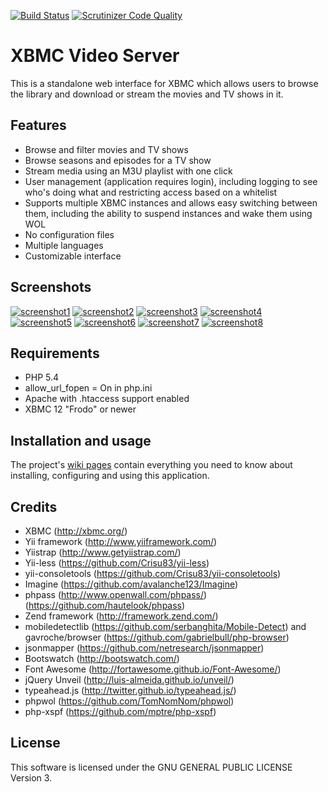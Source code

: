 [![Build Status](https://travis-ci.org/Jalle19/xbmc-video-server.svg?branch=master)](https://travis-ci.org/Jalle19/xbmc-video-server)
[![Scrutinizer Code Quality](https://scrutinizer-ci.com/g/Jalle19/xbmc-video-server/badges/quality-score.png?b=master)](https://scrutinizer-ci.com/g/Jalle19/xbmc-video-server/?branch=master)

XBMC Video Server
=================

This is a standalone web interface for XBMC which allows users to browse the library and download or stream the movies and TV shows in it.

Features
--------

* Browse and filter movies and TV shows
* Browse seasons and episodes for a TV show
* Stream media using an M3U playlist with one click
* User management (application requires login), including logging to see who's doing what and restricting access based on a whitelist
* Supports multiple XBMC instances and allows easy switching between them, including the ability to suspend instances and wake them using WOL
* No configuration files
* Multiple languages
* Customizable interface

Screenshots
-----------

[![screenshot1](http://8.t.imgbox.com/nBiLdhfD.jpg)](http://i.imgbox.com/nBiLdhfD.png) 
[![screenshot2](http://9.t.imgbox.com/5mvkZ94f.jpg)](http://i.imgbox.com/5mvkZ94f.png) 
[![screenshot3](http://1.t.imgbox.com/0WsVzmzT.jpg)](http://i.imgbox.com/0WsVzmzT.png) 
[![screenshot4](http://6.t.imgbox.com/XaIUObRu.jpg)](http://i.imgbox.com/XaIUObRu.png) 
[![screenshot5](http://4.t.imgbox.com/9dI7zzJk.jpg)](http://i.imgbox.com/9dI7zzJk.png) 
[![screenshot6](http://5.t.imgbox.com/H97dUCsL.jpg)](http://i.imgbox.com/H97dUCsL.png) 
[![screenshot7](http://8.t.imgbox.com/NyEP3MDa.jpg)](http://i.imgbox.com/NyEP3MDa.png) 
[![screenshot8](http://8.t.imgbox.com/yRTNvPbS.jpg)](http://i.imgbox.com/yRTNvPbS.png)

Requirements
------------

* PHP 5.4
* allow_url_fopen = On in php.ini
* Apache with .htaccess support enabled
* XBMC 12 "Frodo" or newer

Installation and usage
----------------------

The project's [wiki pages](https://github.com/Jalle19/xbmc-video-server/wiki) contain everything you need to know about installing, configuring and using this application.

Credits
-------

* XBMC (http://xbmc.org/)
* Yii framework (http://www.yiiframework.com/)
* Yiistrap (http://www.getyiistrap.com/)
* Yii-less (https://github.com/Crisu83/yii-less)
* yii-consoletools (https://github.com/Crisu83/yii-consoletools)
* Imagine (https://github.com/avalanche123/Imagine)
* phpass (http://www.openwall.com/phpass/) (https://github.com/hautelook/phpass)
* Zend framework (http://framework.zend.com/)
* mobiledetectlib (https://github.com/serbanghita/Mobile-Detect) and gavroche/browser (https://github.com/gabrielbull/php-browser)
* jsonmapper (https://github.com/netresearch/jsonmapper)
* Bootswatch (http://bootswatch.com/)
* Font Awesome (http://fortawesome.github.io/Font-Awesome/)
* jQuery Unveil (http://luis-almeida.github.io/unveil/)
* typeahead.js (http://twitter.github.io/typeahead.js/)
* phpwol (https://github.com/TomNomNom/phpwol)
* php-xspf (https://github.com/mptre/php-xspf)

License
-------

This software is licensed under the GNU GENERAL PUBLIC LICENSE Version 3.
